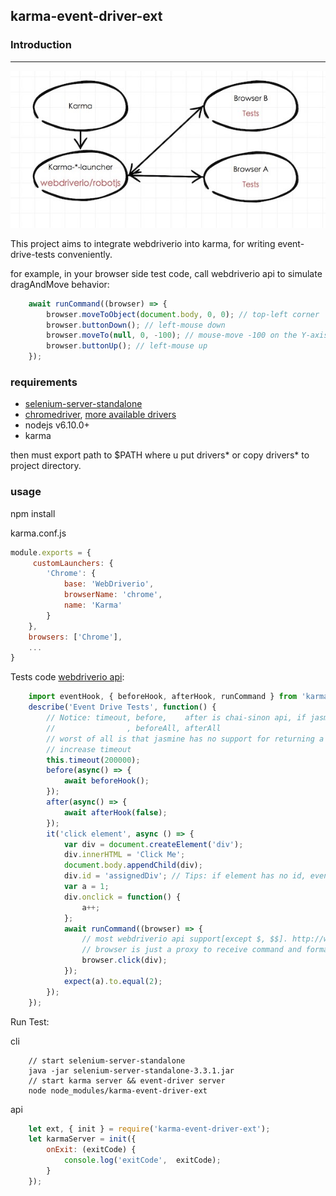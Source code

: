 ## karma-event-driver-ext

### Introduction
----------------

[![Logic](./logic.jpeg)](xx)

This project aims to integrate webdriverio into karma, for writing event-drive-tests conveniently.

for example, in your browser side test code, call webdriverio api to simulate dragAndMove behavior:

```jsx
    await runCommand((browser) => {
        browser.moveToObject(document.body, 0, 0); // top-left corner
        browser.buttonDown(); // left-mouse down
        browser.moveTo(null, 0, -100); // mouse-move -100 on the Y-axis
        browser.buttonUp(); // left-mouse up
    });
```

### requirements

+ [selenium-server-standalone](http://selenium-release.storage.googleapis.com/3.3/selenium-server-standalone-3.3.1.jar)
+ [chromedriver](https://sites.google.com/a/chromium.org/chromedriver/), [more available drivers](http://www.seleniumhq.org/projects/webdriver/)
+ nodejs v6.10.0+
+ karma

then must export path to $PATH where u put drivers* or copy drivers* to project directory. 

### usage

npm install

karma.conf.js

```jsx
module.exports = {
     customLaunchers: {
        'Chrome': {
            base: 'WebDriverio',
            browserName: 'chrome',
            name: 'Karma'
        }
    },
    browsers: ['Chrome'],
    ...
}
```

Tests code [webdriverio api](http://webdriver.io/api.html):

```jsx
    import eventHook, { beforeHook, afterHook, runCommand } from 'karma-event-driver-ext/cjs/event-drivers-hooks';
    describe('Event Drive Tests', function() {
        // Notice: timeout, before,    after is chai-sinon api, if jasmine, should be:
        //                , beforeAll, afterAll
        // worst of all is that jasmine has no support for returning a promise, u must call 'done' manually.
        // increase timeout
        this.timeout(200000);
        before(async() => {
            await beforeHook();
        });
        after(async() => {
            await afterHook(false);
        });
        it('click element', async () => {
            var div = document.createElement('div');
            div.innerHTML = 'Click Me';
            document.body.appendChild(div);
            div.id = 'assignedDiv'; // Tips: if element has no id, event-drivers-hook js will assign a unique id to it automatically. 
            var a = 1;
            div.onclick = function() {
                a++;
            };
            await runCommand((browser) => {
                // most webdriverio api support[except $, $$]. http://webdriver.io/api.html
                // browser is just a proxy to receive command and format arguments [convert dom to query, eg], then send to server and run by webdriverio.
                browser.click(div);
            });
            expect(a).to.equal(2);
        });
    });
```

Run Test:

cli

```
    // start selenium-server-standalone
    java -jar selenium-server-standalone-3.3.1.jar
    // start karma server && event-driver server
    node node_modules/karma-event-driver-ext
```

api

```jsx
    let ext, { init } = require('karma-event-driver-ext');
    let karmaServer = init({
        onExit: (exitCode) {
            console.log('exitCode',  exitCode);
        }
    });
```
 